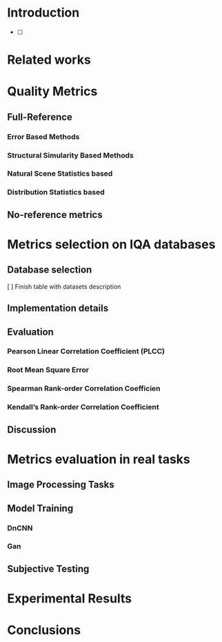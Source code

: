 # Introduction
- [ ] 

# Related works

# Quality Metrics
## Full-Reference
### Error Based Methods
### Structural Simularity Based Methods
### Natural Scene Statistics based
### Distribution Statistics based
## No-reference metrics



# Metrics selection on IQA databases
## Database selection
[ ] Finish table with datasets description
## Implementation details
## Evaluation
### Pearson Linear Correlation Coefficient (PLCC)
### Root Mean Square Error
### Spearman Rank-order Correlation Coefficien
### Kendall’s Rank-order Correlation Coefficient
## Discussion

# Metrics evaluation in real tasks
## Image Processing Tasks
## Model Training
### DnCNN
### Gan
## Subjective Testing


# Experimental Results

# Conclusions

<!-- 
# Introduction

# Taxonomy of Full-Reference IQA Models

# Screening of Full-Reference IQA Models for Perceptual Optimization
## Reference Image Recovery
## IQA Model Selection

# Perceptual Optimization of Standard Image Processing Tasks
## Image Denoising
## Blind Image Deblurring
## Single Image Super-Resolution
## Lossy Image Compression

# Implementation Issues
## Model Training
## Subjective Testing

# Experimental Results
## Quantitative Results
## Qualitative Results
## Combining with Adversarial Loss

# Conclusions

# Appendix A: Comparison of IQA Models Perceptual Correlation

## References  -->

